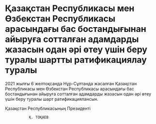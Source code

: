 # Қазақстан Республикасы мен Өзбекстан Республикасы арасындағы бас бостандығынан айыруға сотталған адамдарды жазасын одан әpi өтеу үшін беру туралы шартты ратификациялау туралы

2021 жылғы 6 желтоқсанда Нұр-Сұлтанда жасалған Қазақстан Республикасы мен Өзбекстан Республикасы арасындағы бас бостандығынан айыруға сотталған адамдарды жазасын одан әpi өтеу үшін беру туралы шарт ратификациялансын. 

Қазақстан Республикасының Президенті

               Қ. ТОҚАЕВ

